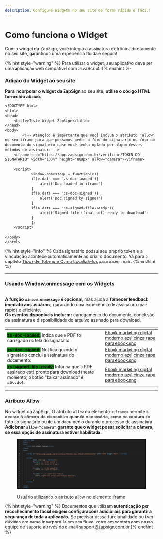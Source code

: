 ```yaml
---
description: Configure Widgets no seu site de forma rápida e fácil!
---
```


# Como funciona o Widget

Com o widget da ZapSign, você integra a assinatura eletrônica diretamente no seu site, garantindo  uma experiência fluida e segura!

{% hint style="warning" %}
Para utilizar o widget, seu aplicativo deve ser uma aplicação web compatível com JavaScript.
{% endhint %}

### Adição do Widget ao seu site

**Para incorporar o widget da ZapSign** ao seu site, **utilize o código HTML fornecido abaixo.**&#x20;

```markup
<!DOCTYPE html>
<html>
<head>
	<title>Teste Widget ZapSign</title>
</head>
<body>
        <!-- Atenção: é importante que você inclua o atributo 'allow' no seu iframe para que possamos pedir a foto do signatario ou foto do documento do signatario caso você tenha optado por algum desses métodos de assinatura -->
	<iframe src="https://app.zapsign.com.br/verificar/TOKEN-DO-SIGNATÁRIO" width="100%" height="800px" allow="camera"></iframe>

	<script>		
			window.onmessage = function(e){
	        if(e.data === 'zs-doc-loaded'){
	        	alert('Doc loaded in iframe')
	        }
	        if(e.data === 'zs-doc-signed'){
	        	alert('Doc signed by signer')
	        }
	        if(e.data === 'zs-signed-file-ready'){
	        	alert('Signed file (final pdf) ready to download')
	        }
			};
	</script>

</body>
</html>
```

{% hint style="info" %}
Cada signatário possui seu próprio token e a vinculação acontece automaticamente ao criar o documento. Vá para o capítulo [Tipos de Tokens e Como Localizá-los](../tipos-de-tokens-e-como-localiza-los.md) para saber mais.
{% endhint %}

***

### Usando Window.onmessage com os Widgets

\
**A função `window.onmessage` é opcional,** mas ajuda a **fornecer feedback imediato aos usuários,** garantindo uma experiência de assinatura mais rápida e eficiente. \
**Os eventos disponíveis incluem:** carregamento do documento, conclusão da assinatura e disponibilidade do arquivo assinado para download.



<table data-view="cards"><thead><tr><th></th><th></th><th data-hidden data-card-cover data-type="files"></th></tr></thead><tbody><tr><td><mark style="background-color:green;"><strong>zs-doc-loaded:</strong></mark> Indica que o PDF foi carregado na tela do signatário. </td><td></td><td><a href="../.gitbook/assets/Ebook marketing digital moderno azul cinza capa para ebook.png">Ebook marketing digital moderno azul cinza capa para ebook.png</a></td></tr><tr><td><mark style="background-color:green;"><strong>zs-doc-signed:</strong></mark> Notifica quando o signatário conclui a assinatura do documento. </td><td></td><td><a href="../.gitbook/assets/Ebook marketing digital moderno azul cinza capa para ebook.png">Ebook marketing digital moderno azul cinza capa para ebook.png</a></td></tr><tr><td><mark style="background-color:green;"><strong>zs-signed-file-ready:</strong></mark> Informa que o PDF assinado está pronto para download (neste momento, o botão "baixar assinado" é ativado).</td><td></td><td><a href="../.gitbook/assets/Ebook marketing digital moderno azul cinza capa para ebook.png">Ebook marketing digital moderno azul cinza capa para ebook.png</a></td></tr></tbody></table>

***

### Atributo Allow

No widget da ZapSign, O atributo `allow` no elemento `<iframe>` permite o acesso à câmera do dispositivo quando necessário, como na captura de foto do signatário ou de um documento durante o processo de assinatura. **Adicionar `allow="camera"` garante que o widget possa solicitar a câmera, se essa opção de assinatura estiver habilitada.**

<figure><img src="https://github.com/AmandaAmani/documenta-ocurso/blob/main/allow%20camera.gif?raw=true" alt="pessoa inserindo um atributo allow dentro do seu iframe para que o usuário final possa utilizar a camera no fluxo de assinatura"><figcaption><p>Usuário utilizando o atributo allow no elemento iframe</p></figcaption></figure>



{% hint style="warning" %}
Documentos que utilizam **autenticação por reconhecimento facial exigem configurações adicionais para garantir a segurança de toda a aplicação.** Se precisar dessa funcionalidade ou tiver dúvidas em como incorporá-la em seu fluxo, entre em contato com nossa equipe de suporte através do e-mail support@zapsign.com.br
{% endhint %}
